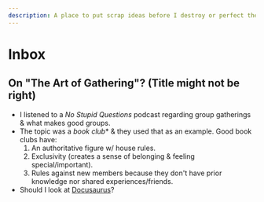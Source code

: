 ```yaml
---
description: A place to put scrap ideas before I destroy or perfect them.
---
```


# Inbox

## On "The Art of Gathering"? (Title might not be right)
* I listened to a *No Stupid Questions* podcast regarding group gatherings & what makes good groups.
* The topic was a *book club** & they used that as an example. Good book clubs have:
  1. An authoritative figure w/ house rules.
  2. Exclusivity (creates a sense of belonging & feeling special/important).
  3. Rules against new members because they don't have prior knowledge nor shared experiences/friends.
* Should I look at [Docusaurus](https://docusaurus.io/docs)?